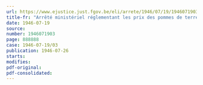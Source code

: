 ```yaml
---
url: https://www.ejustice.just.fgov.be/eli/arrete/1946/07/19/1946071903/justel
title-fr: "Arrêté ministériel réglementant les prix des pommes de terre hâtives indigènes livrées par le producteur à partir du 20 juillet 1946"
date: 1946-07-19
source:
number: 1946071903
page: 888888
case: 1946-07-19/03
publication: 1946-07-26
starts:
modifies:
pdf-original:
pdf-consolidated:
---
```


